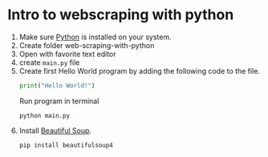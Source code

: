 # Intro to webscraping with python

1. Make sure [Python](https://www.python.org/) is installed on your system.
2. Create folder web-scraping-with-python
3. Open with favorite text editor
4. create `main.py` file
5. Create first Hello World program by adding the following code to the file.
    ```python
    print("Hello World!")
    ```
    Run program in terminal
    ```linux
    python main.py    
    ```
6. Install [Beautiful Soup](https://beautiful-soup-4.readthedocs.io/en/latest/#installing-beautiful-soup).
    ```linux
    pip install beautifulsoup4
    ```
 
